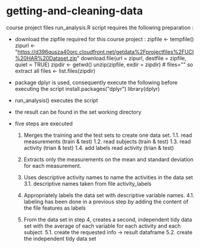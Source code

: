 # getting-and-cleaning-data
course project files
run_analysis.R script requires the following preparation :
- download the zipfile required for this course project :
  zipfile <- tempfile()
  zipurl <- "https://d396qusza40orc.cloudfront.net/getdata%2Fprojectfiles%2FUCI%20HAR%20Dataset.zip"
  download.file(url = zipurl, destfile = zipfile, quiet = TRUE)
  zipdir <- getwd()
  unzip(zipfile, exdir = zipdir) # files="" so extract all
  files <- list.files(zipdir)
  
- package dplyr is used, consequently execute the following before executing the script
  install.packages("dplyr")
  library(dplyr)

- run_analysis() executes the script 
- the result can be found in the set working directory

- five steps are executed
  1. Merges the training and the test sets to create one data set.
  1.1. read measurements (train & test)
  1.2. read subjects (train & test)
  1.3. read activity (trian & test)
  1.4. add labels read activity (trian & test)
  
  2. Extracts only the measurements on the mean and standard deviation 
     for each measurement. 

  3. Uses descriptive activity names to name the activities in the data set
  3.1. descriptive names taken from file activity_labels
        
  4. Appropriately labels the data set with descriptive variable names. 
  4.1. labeling has been done in a previous step by adding the content of the file features as labels
        
  5. From the data set in step 4, creates a second, independent tidy data set 
    with the average of each variable for each activity and each subject.
  5.1. create the requested info -> result dataframe
  5.2. create the independent tidy data set 
        
  
